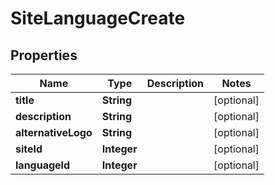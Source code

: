 # SiteLanguageCreate

## Properties
Name | Type | Description | Notes
------------ | ------------- | ------------- | -------------
**title** | **String** |  |  [optional]
**description** | **String** |  |  [optional]
**alternativeLogo** | **String** |  |  [optional]
**siteId** | **Integer** |  |  [optional]
**languageId** | **Integer** |  |  [optional]
